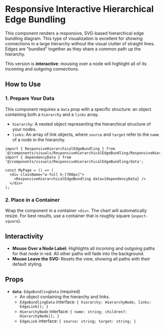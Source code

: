 # Responsive Interactive Hierarchical Edge Bundling

This component renders a responsive, SVG-based hierarchical edge bundling diagram. This type of visualization is excellent for showing connections in a large hierarchy without the visual clutter of straight lines. Edges are "bundled" together as they share a common path up the hierarchy.

This version is **interactive**: mousing over a node will highlight all of its incoming and outgoing connections.

## How to Use

### 1. Prepare Your Data

This component requires a `data` prop with a specific structure: an object containing both a `hierarchy` and a `links` array.

-   `hierarchy`: A nested object representing the hierarchical structure of your nodes.
-   `links`: An array of link objects, where `source` and `target` refer to the `name` of a node in the hierarchy.

```tsx
import { ResponsiveHierarchicalEdgeBundling } from '@/components/visuals/ResponsiveHierarchicalEdgeBundling/ResponsiveHierarchicalEdgeBundling';
import { dependencyData } from '@/components/visuals/ResponsiveHierarchicalEdgeBundling/data';

const MyPage = () => (
  <div className="w-full h-[700px]">
    <ResponsiveHierarchicalEdgeBundling data={dependencyData} />
  </div>
);
```

### 2. Place in a Container

Wrap the component in a container `<div>`. The chart will automatically resize. For best results, use a container that is roughly square (`aspect-square`).

## Interactivity

-   **Mouse Over a Node Label:** Highlights all incoming and outgoing paths for that node in red. All other paths will fade into the background.
-   **Mouse Leave the SVG:** Resets the view, showing all paths with their default styling.

## Props

-   **`data`**: `EdgeBundlingData` (required)
    -   An object containing the hierarchy and links.
    -   `EdgeBundlingData` interface: `{ hierarchy: HierarchyNode; links: EdgeLink[]; }`
    -   `HierarchyNode` interface: `{ name: string; children?: HierarchyNode[]; }`
    -   `EdgeLink` interface: `{ source: string; target: string; }`
